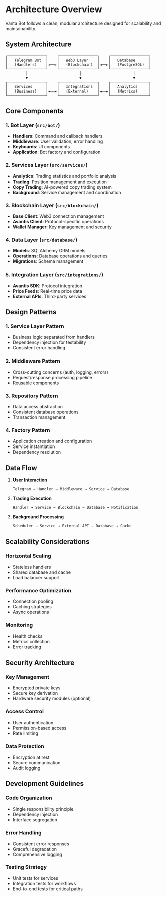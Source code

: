 # Architecture Overview

Vanta Bot follows a clean, modular architecture designed for scalability and maintainability.

## System Architecture

```
┌─────────────────┐    ┌─────────────────┐    ┌─────────────────┐
│   Telegram Bot  │    │   Web3 Layer    │    │   Database      │
│   (Handlers)    │◄──►│   (Blockchain)  │◄──►│   (PostgreSQL)  │
└─────────────────┘    └─────────────────┘    └─────────────────┘
         │                       │                       │
         ▼                       ▼                       ▼
┌─────────────────┐    ┌─────────────────┐    ┌─────────────────┐
│   Services      │    │   Integrations  │    │   Analytics     │
│   (Business)    │◄──►│   (External)    │◄──►│   (Metrics)     │
└─────────────────┘    └─────────────────┘    └─────────────────┘
```

## Core Components

### 1. Bot Layer (`src/bot/`)
- **Handlers**: Command and callback handlers
- **Middleware**: User validation, error handling
- **Keyboards**: UI components
- **Application**: Bot factory and configuration

### 2. Services Layer (`src/services/`)
- **Analytics**: Trading statistics and portfolio analysis
- **Trading**: Position management and execution
- **Copy Trading**: AI-powered copy trading system
- **Background**: Service management and coordination

### 3. Blockchain Layer (`src/blockchain/`)
- **Base Client**: Web3 connection management
- **Avantis Client**: Protocol-specific operations
- **Wallet Manager**: Key management and security

### 4. Data Layer (`src/database/`)
- **Models**: SQLAlchemy ORM models
- **Operations**: Database operations and queries
- **Migrations**: Schema management

### 5. Integration Layer (`src/integrations/`)
- **Avantis SDK**: Protocol integration
- **Price Feeds**: Real-time price data
- **External APIs**: Third-party services

## Design Patterns

### 1. Service Layer Pattern
- Business logic separated from handlers
- Dependency injection for testability
- Consistent error handling

### 2. Middleware Pattern
- Cross-cutting concerns (auth, logging, errors)
- Request/response processing pipeline
- Reusable components

### 3. Repository Pattern
- Data access abstraction
- Consistent database operations
- Transaction management

### 4. Factory Pattern
- Application creation and configuration
- Service instantiation
- Dependency resolution

## Data Flow

1. **User Interaction**
   ```
   Telegram → Handler → Middleware → Service → Database
   ```

2. **Trading Execution**
   ```
   Handler → Service → Blockchain → Database → Notification
   ```

3. **Background Processing**
   ```
   Scheduler → Service → External API → Database → Cache
   ```

## Scalability Considerations

### Horizontal Scaling
- Stateless handlers
- Shared database and cache
- Load balancer support

### Performance Optimization
- Connection pooling
- Caching strategies
- Async operations

### Monitoring
- Health checks
- Metrics collection
- Error tracking

## Security Architecture

### Key Management
- Encrypted private keys
- Secure key derivation
- Hardware security modules (optional)

### Access Control
- User authentication
- Permission-based access
- Rate limiting

### Data Protection
- Encryption at rest
- Secure communication
- Audit logging

## Development Guidelines

### Code Organization
- Single responsibility principle
- Dependency injection
- Interface segregation

### Error Handling
- Consistent error responses
- Graceful degradation
- Comprehensive logging

### Testing Strategy
- Unit tests for services
- Integration tests for workflows
- End-to-end tests for critical paths
